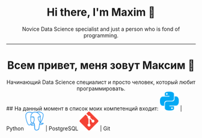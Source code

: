 # <center> Hi there, I'm Maxim 👋 </center> 
<center> Novice Data Science specialist and just a person who is fond of programming. </center>

---
# <center> Всем привет, меня зовут Максим 👋 </center> 
<center> Начинающий Data Science специалист и просто человек, который любит программировать. </center>
## На данный момент в список моих компетенций входит:
<img src="python.svg" alt="Python", width="50" height="50" class="filter-green"> | Python
<img src="postgresql.svg" alt="PostgreSQL", width="50" height="50" class="filter-green"/> | PostgreSQL
<img src="git.svg" alt="Git", width="50" height="50" class="filter-green"/> | Git
